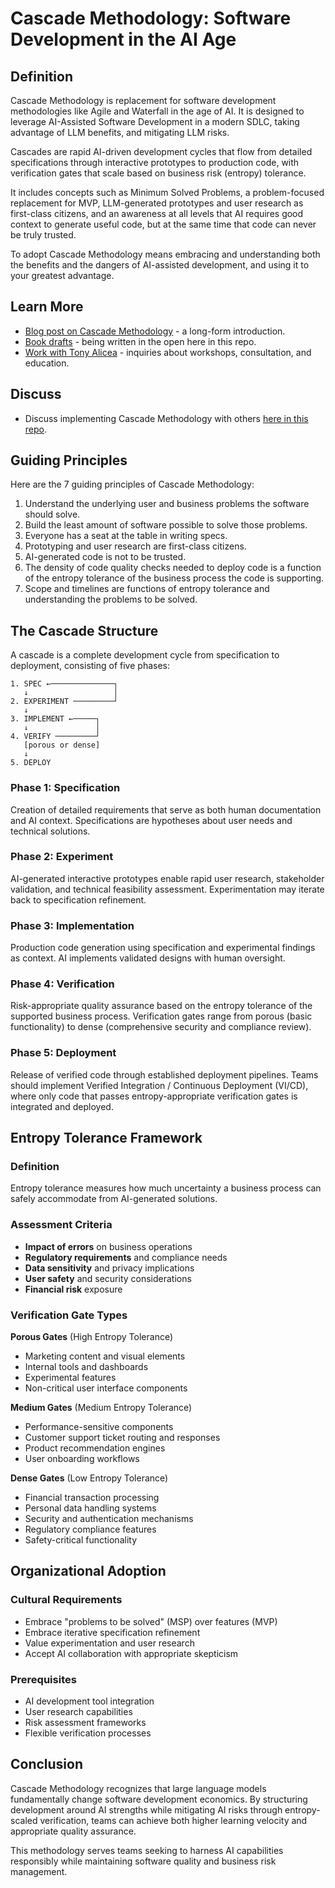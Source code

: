 # Cascade Methodology: Software Development in the AI Age

## Definition

Cascade Methodology is replacement for software development methodologies like Agile and Waterfall in the age of AI. It is designed to leverage AI-Assisted Software Development in a modern SDLC, taking advantage of LLM benefits, and mitigating LLM risks.

Cascades are rapid AI-driven development cycles that flow from detailed specifications through interactive prototypes to production code, with verification gates that scale based on business risk (entropy) tolerance.

It includes concepts such as Minimum Solved Problems, a problem-focused replacement for MVP, LLM-generated prototypes and user research as first-class citizens, and an awareness at all levels that AI requires good context to generate useful code, but at the same time that code can never be truly trusted.

To adopt Cascade Methodology means embracing and understanding both the benefits and the dangers of AI-assisted development, and using it to your greatest advantage.

## Learn More
- [Blog post on Cascade Methodology](https://tonyalicea.dev/blog/cascade-methodology) - a long-form introduction.  
- [Book drafts](./book) - being written in the open here in this repo.  
- [Work with Tony Alicea](https://tonyalicea.dev/work-with-me/) - inquiries about workshops, consultation, and education.  


## Discuss
- Discuss implementing Cascade Methodology with others [here in this repo](https://github.com/AnthonyPAlicea/cascade-methodology/discussions).

## Guiding Principles

Here are the 7 guiding principles of Cascade Methodology:
1. Understand the underlying user and business problems the software should solve.
1. Build the least amount of software possible to solve those problems.
1. Everyone has a seat at the table in writing specs.
1. Prototyping and user research are first-class citizens.
1. AI-generated code is not to be trusted.
1. The density of code quality checks needed to deploy code is a function of the entropy tolerance of the business process the code is supporting.
1. Scope and timelines are functions of entropy tolerance and understanding the problems to be solved.

## The Cascade Structure

A cascade is a complete development cycle from specification to deployment, consisting of five phases:

```
1. SPEC ←──────────────┐
   ↓                   │
2. EXPERIMENT ─────────┘
   ↓
3. IMPLEMENT ←─────┐
   ↓               │
4. VERIFY ─────────┘
   [porous or dense]
   ↓
5. DEPLOY
```

### Phase 1: Specification
Creation of detailed requirements that serve as both human documentation and AI context. Specifications are hypotheses about user needs and technical solutions.

### Phase 2: Experiment
AI-generated interactive prototypes enable rapid user research, stakeholder validation, and technical feasibility assessment. Experimentation may iterate back to specification refinement.

### Phase 3: Implementation
Production code generation using specification and experimental findings as context. AI implements validated designs with human oversight.

### Phase 4: Verification
Risk-appropriate quality assurance based on the entropy tolerance of the supported business process. Verification gates range from porous (basic functionality) to dense (comprehensive security and compliance review).

### Phase 5: Deployment
Release of verified code through established deployment pipelines. Teams should implement Verified Integration / Continuous Deployment (VI/CD), where only code that passes entropy-appropriate verification gates is integrated and deployed.

## Entropy Tolerance Framework

### Definition
Entropy tolerance measures how much uncertainty a business process can safely accommodate from AI-generated solutions.

### Assessment Criteria
- **Impact of errors** on business operations
- **Regulatory requirements** and compliance needs
- **Data sensitivity** and privacy implications
- **User safety** and security considerations
- **Financial risk** exposure

### Verification Gate Types

**Porous Gates** (High Entropy Tolerance)
- Marketing content and visual elements
- Internal tools and dashboards
- Experimental features
- Non-critical user interface components

**Medium Gates** (Medium Entropy Tolerance)
- Performance-sensitive components
- Customer support ticket routing and responses
- Product recommendation engines
- User onboarding workflows

**Dense Gates** (Low Entropy Tolerance)
- Financial transaction processing
- Personal data handling systems
- Security and authentication mechanisms
- Regulatory compliance features
- Safety-critical functionality

## Organizational Adoption

### Cultural Requirements
- Embrace "problems to be solved" (MSP) over features (MVP)
- Embrace iterative specification refinement
- Value experimentation and user research
- Accept AI collaboration with appropriate skepticism

### Prerequisites
- AI development tool integration
- User research capabilities
- Risk assessment frameworks
- Flexible verification processes

## Conclusion

Cascade Methodology recognizes that large language models fundamentally change software development economics. By structuring development around AI strengths while mitigating AI risks through entropy-scaled verification, teams can achieve both higher learning velocity and appropriate quality assurance.

This methodology serves teams seeking to harness AI capabilities responsibly while maintaining software quality and business risk management.

